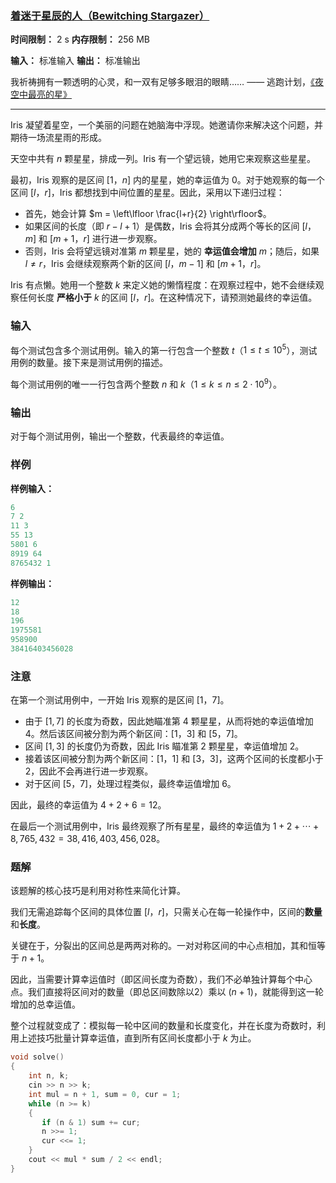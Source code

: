 ### [着迷于星辰的人（Bewitching Stargazer）](https://codeforces.com/problemset/problem/2053/C)

**时间限制：** 2 s
**内存限制：** 256 MB

**输入：** 标准输入
**输出：** 标准输出



我祈祷拥有一颗透明的心灵，和一双有足够多眼泪的眼睛……  	—— 逃跑计划，[《夜空中最亮的星》](https://www.youtube.com/watch?v=GPnymcrXgX0)

------------------------------------------------

Iris 凝望着星空，一个美丽的问题在她脑海中浮现。她邀请你来解决这个问题，并期待一场流星雨的形成。

天空中共有 $n$ 颗星星，排成一列。Iris 有一个望远镜，她用它来观察这些星星。

最初，Iris 观察的是区间 $[1$，$n]$ 内的星星，她的幸运值为 $0$。对于她观察的每一个区间 $[l$，$r]$，Iris 都想找到中间位置的星星。因此，采用以下递归过程：

-   首先，她会计算 $m = \left\lfloor \frac{l+r}{2} \right\rfloor$。
-   如果区间的长度（即 $r - l + 1$）是偶数，Iris 会将其分成两个等长的区间 $[l$，$m]$ 和 $[m+1$，$r]$ 进行进一步观察。
-   否则，Iris 会将望远镜对准第 $m$ 颗星星，她的 **幸运值会增加** $m$；随后，如果 $l \neq r$，Iris 会继续观察两个新的区间 $[l$，$m-1]$ 和 $[m+1$，$r]$。

Iris 有点懒。她用一个整数 $k$ 来定义她的懒惰程度：在观察过程中，她不会继续观察任何长度 **严格小于** $k$ 的区间 $[l$，$r]$。在这种情况下，请预测她最终的幸运值。







### 输入

每个测试包含多个测试用例。输入的第一行包含一个整数 $t$（$1 \leq t \leq 10^5$），测试用例的数量。接下来是测试用例的描述。

每个测试用例的唯一一行包含两个整数 $n$ 和 $k$（$1 \leq k \leq n \leq 2\cdot 10^9$）。





### 输出

对于每个测试用例，输出一个整数，代表最终的幸运值。





### 样例

**样例输入：**

```cpp
6
7 2
11 3
55 13
5801 6
8919 64
8765432 1
```



**样例输出：**

```cpp
12
18
196
1975581
958900
38416403456028
```





### 注意

在第一个测试用例中，一开始 Iris 观察的是区间 $[1$，$7]$。

* 由于 $[1, 7]$ 的长度为奇数，因此她瞄准第 $4$ 颗星星，从而将她的幸运值增加 $4$。然后该区间被分割为两个新区间：$[1$，$3]$ 和 $[5$，$7]$。
* 区间 $[1, 3]$ 的长度仍为奇数，因此 Iris 瞄准第 $2$ 颗星星，幸运值增加 $2$。
* 接着该区间被分割为两个新区间：$[1$，$1]$ 和 $[3$，$3]$，这两个区间的长度都小于 $2$，因此不会再进行进一步观察。
* 对于区间 $[5$，$7]$，处理过程类似，最终幸运值增加 $6$。

因此，最终的幸运值为 $4 + 2 + 6 = 12$。

在最后一个测试用例中，Iris 最终观察了所有星星，最终的幸运值为 $1 + 2 + \cdots + 8,765,432 = 38,416,403,456,028$。





### 题解

该题解的核心技巧是利用对称性来简化计算。

我们无需追踪每个区间的具体位置 $[l$，$r]$，只需关心在每一轮操作中，区间的**数量**和**长度**。

关键在于，分裂出的区间总是两两对称的。一对对称区间的中心点相加，其和恒等于 $n+1$。

因此，当需要计算幸运值时（即区间长度为奇数），我们不必单独计算每个中心点。我们直接将区间对的数量（即总区间数除以$2$）乘以 $(n+1)$，就能得到这一轮增加的总幸运值。

整个过程就变成了：模拟每一轮中区间的数量和长度变化，并在长度为奇数时，利用上述技巧批量计算幸运值，直到所有区间长度都小于 $k$ 为止。



```cpp
void solve()  
{  
    int n, k;  
    cin >> n >> k;  
    int mul = n + 1, sum = 0, cur = 1;  
    while (n >= k)  
    {  
       if (n & 1) sum += cur;  
       n >>= 1;  
       cur <<= 1;  
    }  
    cout << mul * sum / 2 << endl;  
}
```